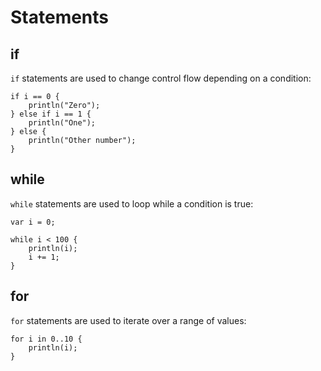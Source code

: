 # Statements

## if

`if` statements are used to change control flow depending on a condition:

```banjo
if i == 0 {
    println("Zero");
} else if i == 1 {
    println("One");
} else {
    println("Other number");
}
```

## while

`while` statements are used to loop while a condition is true:

```banjo
var i = 0;

while i < 100 {
    println(i);
    i += 1;
}
```

## for 

`for` statements are used to iterate over a range of values:

```banjo
for i in 0..10 {
    println(i);
}
```
